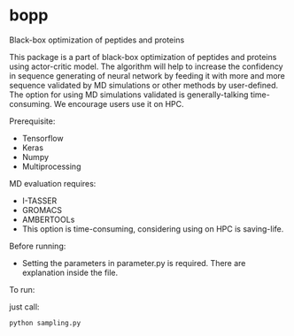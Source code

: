 # bopp
Black-box optimization of peptides and proteins

This package is a part of black-box optimization of peptides and proteins using actor-critic model.
The algorithm will help to increase the confidency in sequence generating of neural network by feeding it with more and more sequence validated by MD simulations or other methods by user-defined.
The option for using MD simulations validated is generally-talking time-consuming. We encourage users use it on HPC.

Prerequisite:
- Tensorflow
- Keras
- Numpy
- Multiprocessing

MD evaluation requires:
- I-TASSER
- GROMACS
- AMBERTOOLs
- This option is time-consuming, considering using on HPC is saving-life.

Before running:
- Setting the parameters in parameter.py is required. There are explanation inside the file.

To run:

just call: 

`python sampling.py`

